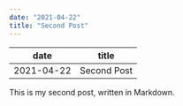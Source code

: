 ```yaml
---
date: "2021-04-22"
title: "Second Post"
---
```


| date       | title       |
| ---------- | ----------- |
| 2021-04-22 | Second Post |

This is my second post, written in Markdown.
